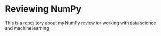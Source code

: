 # Reviewing NumPy 
This is a repository about my NumPy review for working with data science and machine learning